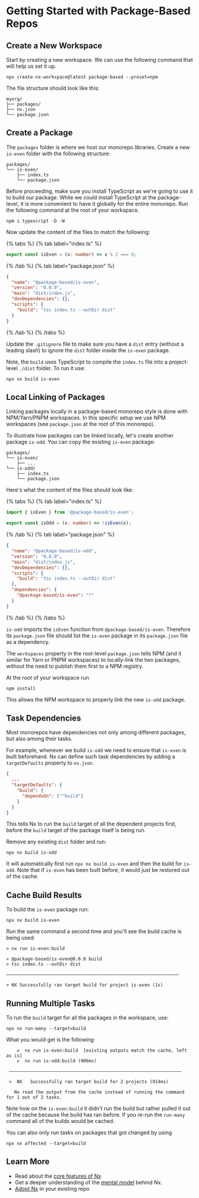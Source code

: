 # Getting Started with Package-Based Repos

## Create a New Workspace

Start by creating a new workspace. We can use the following command that will help us set it up.

```shell
npx create-nx-workspace@latest package-based --preset=npm
```

The file structure should look like this:

```treeview
myorg/
├── packages/
├── nx.json
└── package.json
```

## Create a Package

The `packages` folder is where we host our monorepo libraries. Create a new `is-even` folder with the following structure:

```treeview
packages/
└── is-even/
    ├── index.ts
    └── package.json
```

Before proceeding, make sure you install TypeScript as we're going to use it to build our package. While we could install TypeScript at the package-level, it is more convenient to have it globally for the entire monorepo. Run the following command at the root of your workspace.

```shell
npm i typescript -D -W
```

Now update the content of the files to match the following:

{% tabs %}
{% tab label="index.ts" %}

```ts {% fileName="packages/is-even/index.ts" %}
export const isEven = (x: number) => x % 2 === 0;
```

{% /tab %}
{% tab label="package.json" %}

```json {% fileName="packages/is-even/package.json" %}
{
  "name": "@package-based/is-even",
  "version": "0.0.0",
  "main": "dist/index.js",
  "devDependencies": {},
  "scripts": {
    "build": "tsc index.ts --outDir dist"
  }
}
```

{% /tab %}
{% /tabs %}

Update the `.gitignore` file to make sure you have a `dist` entry (without a leading slash) to ignore the `dist` folder inside the `is-even` package.

Note, the `build` uses TypeScript to compile the `index.ts` file into a project-level `./dist` folder. To run it use:

```shell
npx nx build is-even
```

## Local Linking of Packages

Linking packages locally in a package-based monorepo style is done with NPM/Yarn/PNPM workspaces. In this specific setup we use NPM workspaces (see `package.json` at the root of this monorepo).

To illustrate how packages can be linked locally, let's create another package `is-odd`. You can copy the existing `is-even` package:

```treeview
packages/
└── is-even/
    ├── ...
└── is-odd/
    ├── index.ts
    └── package.json
```

Here's what the content of the files should look like:

{% tabs %}
{% tab label="index.ts" %}

```ts {% fileName="packages/is-odd/index.ts" %}
import { isEven } from '@package-based/is-even';

export const isOdd = (x: number) => !isEven(x);
```

{% /tab %}
{% tab label="package.json" %}

```json {% fileName="packages/is-odd/package.json" %}
{
  "name": "@package-based/is-odd",
  "version": "0.0.0",
  "main": "dist/index.js",
  "devDependencies": {},
  "scripts": {
    "build": "tsc index.ts --outDir dist"
  },
  "dependencies": {
    "@package-based/is-even": "*"
  }
}
```

{% /tab %}
{% /tabs %}

`is-odd` imports the `isEven` function from `@package-based/is-even`. Therefore its `package.json` file should list the `is-even` package in its `package.json` file as a dependency.

The `workspaces` property in the root-level `package.json` tells NPM (and it similar for Yarn or PNPM workspaces) to locally-link the two packages, without the need to publish them first to a NPM registry.

At the root of your workspace run

```shell
npm install
```

This allows the NPM workspace to properly link the new `is-odd` package.

## Task Dependencies

Most monorepos have dependencies not only among different packages, but also among their tasks.

For example, whenever we build `is-odd` we need to ensure that `is-even` is built beforehand. Nx can define such task dependencies by adding a `targetDefaults` property to `nx.json`.

```json {% fileName="nx.json" %}
{
  ...
  "targetDefaults": {
    "build": {
      "dependsOn": ["^build"]
    }
  }
}
```

This tells Nx to run the `build` target of all the dependent projects first, before the `build` target of the package itself is being run.

Remove any existing `dist` folder and run:

```shell
npx nx build is-odd
```

It will automatically first run `npx nx build is-even` and then the build for `is-odd`. Note that if `is-even` has been built before, it would just be restored out of the cache.

## Cache Build Results

To build the `is-even` package run:

```shell
npx nx build is-even
```

Run the same command a second time and you'll see the build cache is being used:

```{% command="npx nx build is-even" %}
> nx run is-even:build

> @package-based/is-even@0.0.0 build
> tsc index.ts --outDir dist

—————————————————————————————————————————————————————————————————

> NX Successfully ran target build for project is-even (1s)

```

## Running Multiple Tasks

To run the `build` target for all the packages in the workspace, use:

```shell
npx nx run-many --target=build
```

What you would get is the following:

```{% command="npx nx run-many --target=build" %}
    ✔  nx run is-even:build  [existing outputs match the cache, left as is]
    ✔  nx run is-odd:build (906ms)

 —————————————————————————————————————————————————————————————————

 >  NX   Successfully ran target build for 2 projects (914ms)

   Nx read the output from the cache instead of running the command for 1 out of 2 tasks.
```

Note how on the `is-even:build` it didn't run the build but rather pulled it out of the cache because the build has ran before. If you re-run the `run-many` command all of the builds would be cached.

You can also only run tasks on packages that got changed by using

```shell
npx nx affected --target=build
```

## Learn More

- Read about the [core features of Nx](/core-features)
- Get a deeper understanding of the [mental model](/concepts/mental-model) behind Nx.
- [Adopt Nx](/recipes/adopting-nx) in your existing repo
